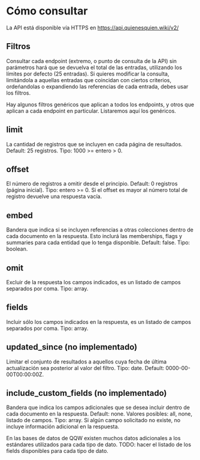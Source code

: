 # Cómo consultar
La API está disponible vía HTTPS en https://api.quienesquien.wiki/v2/

## Filtros
Consultar cada endpoint (extremo, o punto de consulta de la API) sin parámetros hará que se devuelva el total de las entradas, utilizando los límites por defecto (25 entradas). Si quieres modificar la consulta, limitándola a aquellas entradas que coincidan con ciertos criterios, ordeńandolas o expandiendo las referencias de cada entrada, debes usar los filtros.

Hay algunos filtros genéricos que aplican a todos los endpoints, y otros que aplican a cada endpoint en particular. Listaremos aquí los genéricos.

## limit
La cantidad de registros que se incluyen en cada página de resultados. Default: 25 registros. Tipo: 1000 >= entero > 0.

## offset
El número de registros a omitir desde el principio. Default: 0 registros (página inicial). Tipo: entero >= 0. Si el offset es mayor al número total de registro devuelve una respuesta vacía.

## embed
Bandera que indica si se incluyen referencias a otras colecciones dentro de cada documento en la respuesta. Esto inclurá las memberships, flags y summaries para cada entidad que lo tenga disponible. Default: false. Tipo: boolean.

## omit
Excluir de la respuesta los campos indicados, es un listado de campos separados por coma. Tipo: array.

## fields
Incluir sólo los campos indicados en la respuesta, es un listado de campos separados por coma. Tipo: array.


## updated_since (no implementado)
Limitar el conjunto de resultados a aquellos cuya fecha de última actualización sea posterior al valor del filtro. Tipo: date. Default: 0000-00-00T00:00:00Z.

## include_custom_fields (no implementado)
Bandera que indica los campos adicionales que se desea incluir dentro de cada documento en la respuesta. Default: none. Valores posibles: all, none, listado de campos. Tipo: array. Si algún campo solicitado no existe, no incluye información adicional en la respuesta.

En las bases de datos de QQW existen muchos datos adicionales a los estándares utilizados para cada tipo de dato. TODO: hacer el listado de los fields disponibles para cada tipo de dato.

